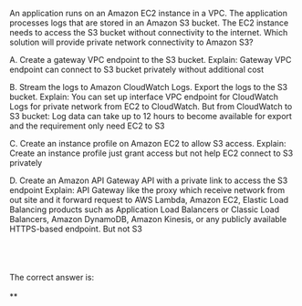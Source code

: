 An application runs on an Amazon EC2 instance in a VPC. The application processes logs that are stored in an Amazon S3 bucket. The EC2 instance needs to access the S3 bucket without connectivity to the internet. Which solution will provide private network connectivity to Amazon S3? 

A. Create a gateway VPC endpoint to the S3 bucket. 
Explain: Gateway VPC endpoint can connect to S3 bucket privately without additional cost

B. Stream the logs to Amazon CloudWatch Logs. Export the logs to the S3 bucket. 
Explain: You can set up interface VPC endpoint for CloudWatch Logs for private network from EC2 to CloudWatch. But from CloudWatch to S3 bucket: Log data can take up to 12 hours to become available for export and the requirement only need EC2 to S3

C. Create an instance profile on Amazon EC2 to allow S3 access. 
Explain: Create an instance profile just grant access but not help EC2 connect to S3 privately

D. Create an Amazon API Gateway API with a private link to access the S3 endpoint
Explain: API Gateway like the proxy which receive network from out site and it forward request to AWS Lambda, Amazon EC2, Elastic Load Balancing products such as Application Load Balancers or Classic Load Balancers, Amazon DynamoDB, Amazon Kinesis, or any publicly available HTTPS-based endpoint. But not S3
\
\
\
\
\
The correct answer is:\
\
**